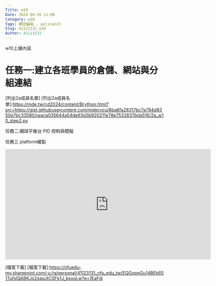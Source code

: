 ```yaml
---
Title: w10
Date: 2024-04-26 11:00
Category: w10
Tags: 網誌編寫 , pelicanch
Slug: 41123131_w10
Author: 41123131
---
```


w10上課內容.
<!-- PELICAN_END_SUMMARY -->

# 任務一:建立各班學員的倉儲、網站與分組連結
[列出2a成員名單]
[列出2a成員名單]:https://mde.tw/cd2024/content/Brython.html?src=https://gist.githubusercontent.com/mdecycu/8ba6fa28317bc7a784d8350e7bc33580/raw/a035644a54de63d3b920211e78e7532837bda516/2a_w10_step2.py

任務二:鋼球平衡台 PID 控制與模擬

任務三
platform繪製

<iframe width="653" height="351" src="https://www.youtube.com/embed/yvoLvFX4Kus" title="platform繪製" frameborder="0" allow="accelerometer; autoplay; clipboard-write; encrypted-media; gyroscope; picture-in-picture; web-share" referrerpolicy="strict-origin-when-cross-origin" allowfullscreen></iframe>

[檔案下載]
[檔案下載]:https://nfuedu-my.sharepoint.com/:u:/g/personal/41123131_nfu_edu_tw/EQGoppGu14BEk651TufslQABKJo2sagJtCSFk1J_bxxoLw?e=1EaFdj










